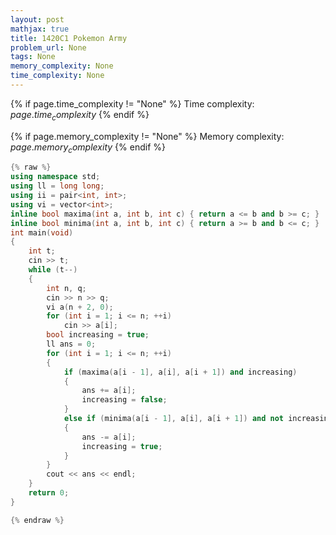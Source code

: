 ```yaml
---
layout: post
mathjax: true
title: 1420C1 Pokemon Army
problem_url: None
tags: None
memory_complexity: None
time_complexity: None
---
```




{% if page.time_complexity != "None" %}
Time complexity: ${{ page.time_complexity }}$
{% endif %}

{% if page.memory_complexity != "None" %}
Memory complexity: ${{ page.memory_complexity }}$
{% endif %}

```cpp
{% raw %}
using namespace std;
using ll = long long;
using ii = pair<int, int>;
using vi = vector<int>;
inline bool maxima(int a, int b, int c) { return a <= b and b >= c; }
inline bool minima(int a, int b, int c) { return a >= b and b <= c; }
int main(void)
{
    int t;
    cin >> t;
    while (t--)
    {
        int n, q;
        cin >> n >> q;
        vi a(n + 2, 0);
        for (int i = 1; i <= n; ++i)
            cin >> a[i];
        bool increasing = true;
        ll ans = 0;
        for (int i = 1; i <= n; ++i)
        {
            if (maxima(a[i - 1], a[i], a[i + 1]) and increasing)
            {
                ans += a[i];
                increasing = false;
            }
            else if (minima(a[i - 1], a[i], a[i + 1]) and not increasing)
            {
                ans -= a[i];
                increasing = true;
            }
        }
        cout << ans << endl;
    }
    return 0;
}

{% endraw %}
```